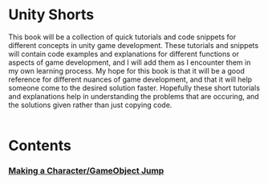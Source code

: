 # Unity Shorts
This book will be a collection of quick tutorials and code snippets for different concepts in unity game development. These tutorials and snippets will contain code examples and explanations for different functions or aspects of game development, and I will add them as I encounter them in my own learning process. My hope for this  book is that it will be a good reference for different nuances of game development, and that it will help someone come to the desired solution faster. Hopefully these short tutorials and explanations help in understanding the problems that are occuring, and the solutions given rather than just copying code.
<br></br>
# Contents
### [Making a Character/GameObject Jump](https://github.com/Lettuce05/Dev-Shorts/blob/master/Unity-Shorts/making-a-character-gameobject-jump.md)
